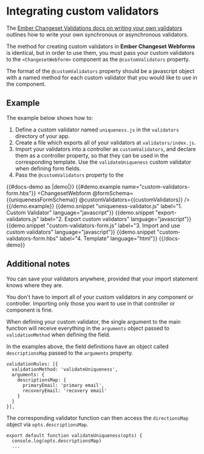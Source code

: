 # Integrating custom validators

The [Ember Changeset Validations docs on writing your own validators](https://github.com/poteto/ember-changeset-validations#writing-your-own-validators) outlines how to write your own synchronous or asynchronous validators.

The method for creating custom validators in **Ember Changeset Webforms** is identical, but in order to use them, you must pass your custom validators to the `<ChangesetWebform>` component as the `@customValidators` property.

The format of the `@customValidators` property should be a javascript object with a named method for each custom validator that you would like to use in the component.

## Example

The example below shows how to:

1. Define a custom validator named `uniqueness.js` in the `validators` directory of your app.
2. Create a file which exports all of your validators at `validators/index.js`.
3. Import your validators into a controller as `customValidators`, and declare them as a controller property, so that they can be used in the corresponding template. Use the `validateUniqueness` custom validator when defining form fields.
4. Pass the `@customValidators` property to the 

{{#docs-demo as |demo|}}
  {{#demo.example name="custom-validators-form.hbs"}}
    <ChangesetWebform 
      @formSchema={{uniquenessFormSchema}} 
      @customValidators={{customValidators}} 
     />
  {{/demo.example}}
  {{demo.snippet "uniqueness-validator.js" label="1. Custom Validator" language="javascript"}}
  {{demo.snippet "export-validators.js" label="2. Export custom validators" language="javascript"}}
  {{demo.snippet "custom-validators-form.js" label="3. Import and use custom validators" language="javascript"}}
  {{demo.snippet "custom-validators-form.hbs" label="4. Template" language="html"}}
{{/docs-demo}}

## Additional notes

You can save your validators anywhere, provided that your import statement knows where they are.

You don't have to import all of your custom validators in any component or controller. Importing only those you want to use in that controller or component is fine.

When defining your custom validator, the single argument to the main function will receive everything in the `arguments` object passed to `validationMethod` when defining the field.

In the examples above, the field definitions have an object called `descriptionsMap` passed to the `arguments` property.

```
validationRules: [{
  validationMethod: 'validateUniqueness',
  arguments: {
    descriptionsMap: {
      primaryEmail: 'primary email',
      recoveryEmail: 'recovery email' 
    }
  }
}],
```
The corresponding validator function can then access the `directionsMap` object via `opts.descriptionsMap`.

```
export default function validateUniqueness(opts) {
  console.log(opts.descriptionsMap)
  ...
```